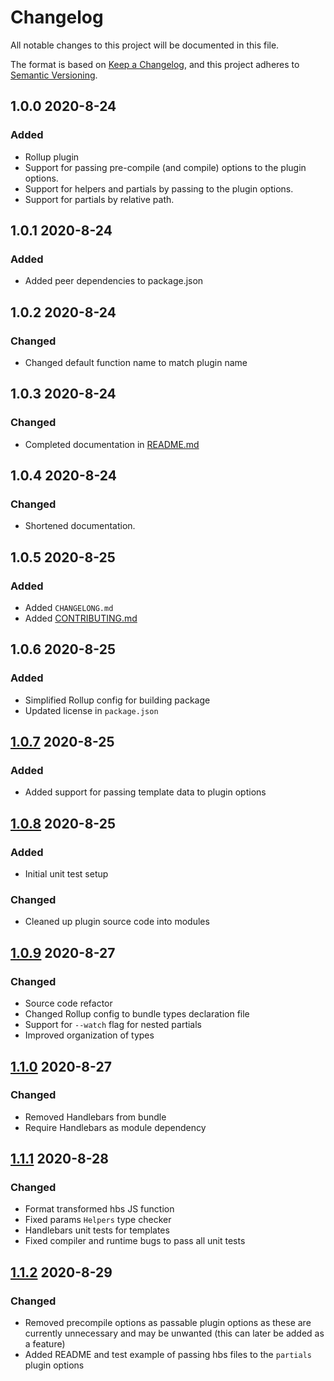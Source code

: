 # Changelog

All notable changes to this project will be documented in this file.

The format is based on [Keep a Changelog](https://keepachangelog.com/en/1.1.0/),
and this project adheres to [Semantic Versioning](https://semver.org/spec/v2.0.0.html).



## 1.0.0 2020-8-24

### Added

- Rollup plugin
- Support for passing pre-compile (and compile) options to the plugin options.
- Support for helpers and partials by passing to the plugin options.
- Support for partials by relative path.



## 1.0.1 2020-8-24

### Added

- Added peer dependencies to package.json



## 1.0.2 2020-8-24

### Changed

- Changed default function name to match plugin name



## 1.0.3 2020-8-24

### Changed

- Completed documentation in [README.md](./README.md)



## 1.0.4 2020-8-24

### Changed

- Shortened documentation.



## 1.0.5 2020-8-25

### Added

- Added `CHANGELONG.md`
- Added [CONTRIBUTING.md](./CONTRIBUTING.md)



## 1.0.6 2020-8-25

### Added

- Simplified Rollup config for building package
- Updated license in `package.json`



## [1.0.7](https://github.com/JohannIsaac/rollup-plugin-handlebars-compiler/pull/1) 2020-8-25

### Added

- Added support for passing template data to plugin options



## [1.0.8](https://github.com/JohannIsaac/rollup-plugin-handlebars-compiler/pull/3) 2020-8-25

### Added

- Initial unit test setup

### Changed

- Cleaned up plugin source code into modules



## [1.0.9](https://github.com/JohannIsaac/rollup-plugin-handlebars-compiler/pull/5)  2020-8-27

### Changed

- Source code refactor
- Changed Rollup config to bundle types declaration file
- Support for `--watch` flag for nested partials
- Improved organization of types



## [1.1.0](https://github.com/JohannIsaac/rollup-plugin-handlebars-compiler/pull/7)  2020-8-27

### Changed

- Removed Handlebars from bundle
- Require Handlebars as module dependency 



## [1.1.1](https://github.com/JohannIsaac/rollup-plugin-handlebars-compiler/pull/10)  2020-8-28

### Changed

- Format transformed hbs JS function
- Fixed params `Helpers` type checker
- Handlebars unit tests for templates
- Fixed compiler and runtime bugs to pass all unit tests



## [1.1.2](https://github.com/JohannIsaac/rollup-plugin-handlebars-compiler/pull/12)  2020-8-29

### Changed

- Removed precompile options as passable plugin options as these are currently unnecessary and may be unwanted (this can later be added as a feature)
- Added README and test example of passing hbs files to the `partials` plugin options